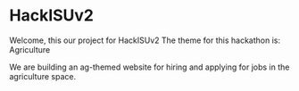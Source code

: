 # HackISUv2
 
Welcome, this our project for HackISUv2
The theme for this hackathon is: Agriculture

We are building an ag-themed website for hiring and applying for jobs in the agriculture space.
